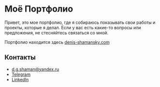 # Моё Портфолио

Привет, это мое портфолио, где я собираюсь показывать свои работы и проекты, которые я делал. Если у вас есть какие-то вопросы или предложения, не стесняйтесь связаться со мной.

Портфолио находится здесь [denis-shamansky.com](https://www.denis-shamansky.com/)

## Контакты

- [d.g.shaman@yandex.ru](mailto:d.g.shaman@yandex.ru)
- [Telegram](https://t.me/Denis_Shamanskiy)
- [LinkedIn](https://www.linkedin.com/in/%D0%B4%D0%B5%D0%BD%D0%B8%D1%81-%D1%88%D0%B0%D0%BC%D0%B0%D0%BD%D1%81%D0%BA%D0%B8%D0%B9-832b18b4?lipi=urn%3Ali%3Apage%3Ad_flagship3_profile_view_base_contact_details%3BBsVOoSPMQjOlvS3tZua7Cg%3D%3D)

